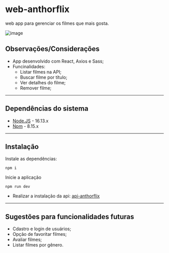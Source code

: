 # web-anthorflix
web app para gerenciar os filmes que mais gosta.

![image](https://user-images.githubusercontent.com/59208261/187443740-d90102e9-2705-48a9-9a78-d106550ca230.png)


##  Observações/Considerações
* App desenvolvido com React, Axios e Sass;
* Funcinalidades:
  * Listar filmes na API;
  * Buscar filme por título;
  * Ver detalhes do filme;
  * Remover filme;
---

## Dependências do sistema

* [Node.JS](https://nodejs.org/en/) - 16.13.x
* [Npm](https://www.npmjs.com/) - 8.15.x
---
## Instalação
Instale as dependências:
```
npm i
```
Inicie a aplicação
```
npm run dev
```
* Realizar a instalação da api: [api-anthorflix](https://github.com/Joao-rangel/api-anthorflix)
---
## Sugestões para funcionalidades futuras

* Cdastro e login de usuários;
* Opção de favoritar filmes;
* Avaliar filmes;
* Listar filmes por gênero.
